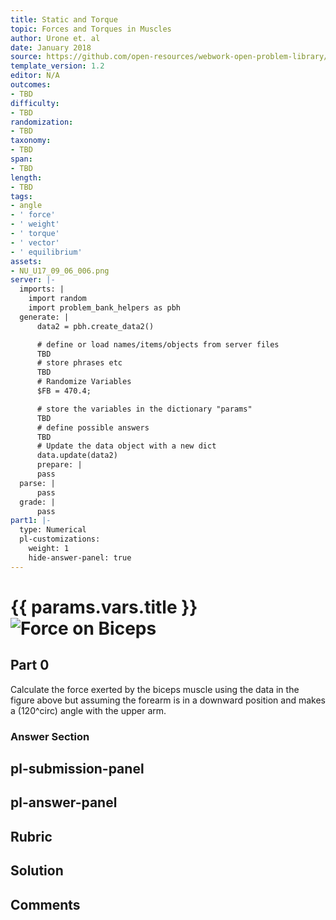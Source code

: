 ```yaml
---
title: Static and Torque
topic: Forces and Torques in Muscles
author: Urone et. al
date: January 2018
source: https://github.com/open-resources/webwork-open-problem-library/tree/master/Contrib/BrockPhysics/College_Physics_Urone/9.Static_and_Torque/9-06.Forces_and_Torques_in_Muscles/NU_U17_09_06_006.pg
template_version: 1.2
editor: N/A
outcomes:
- TBD
difficulty:
- TBD
randomization:
- TBD
taxonomy:
- TBD
span:
- TBD
length:
- TBD
tags:
- angle
- ' force'
- ' weight'
- ' torque'
- ' vector'
- ' equilibrium'
assets:
- NU_U17_09_06_006.png
server: |-
  imports: |
    import random
    import problem_bank_helpers as pbh
  generate: |
      data2 = pbh.create_data2()

      # define or load names/items/objects from server files
      TBD
      # store phrases etc
      TBD
      # Randomize Variables
      $FB = 470.4;

      # store the variables in the dictionary "params"
      TBD
      # define possible answers
      TBD
      # Update the data object with a new dict
      data.update(data2)
      prepare: |
      pass
  parse: |
      pass
  grade: |
      pass
part1: |-
  type: Numerical
  pl-customizations:
    weight: 1
    hide-answer-panel: true
---
```


# {{ params.vars.title }}![Force on Biceps](NU_U17_09_06_006.png)

## Part 0 
Calculate the force exerted by the biceps muscle using the data in the figure above but assuming the forearm is in a downward position and makes a (120^circ) angle with the upper arm. 


### Answer Section 


## pl-submission-panel 


## pl-answer-panel 


## Rubric 


## Solution 


## Comments 


